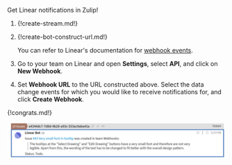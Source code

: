 Get Linear notifications in Zulip!

1. {!create-stream.md!}

1. {!create-bot-construct-url.md!}

    You can refer to Linear's documentation for [webhook events](https://developers.linear.app/docs/graphql/webhooks).

1. Go to your team on Linear and open **Settings**, select **API**,
   and click on **New Webhook**.

1. Set **Webhook URL** to the URL constructed above. Select the data
   change events for which you would like to receive notifications
   for, and click **Create Webhook**.

{!congrats.md!}

![Linear Integration](/static/images/integrations/linear/001.png)
